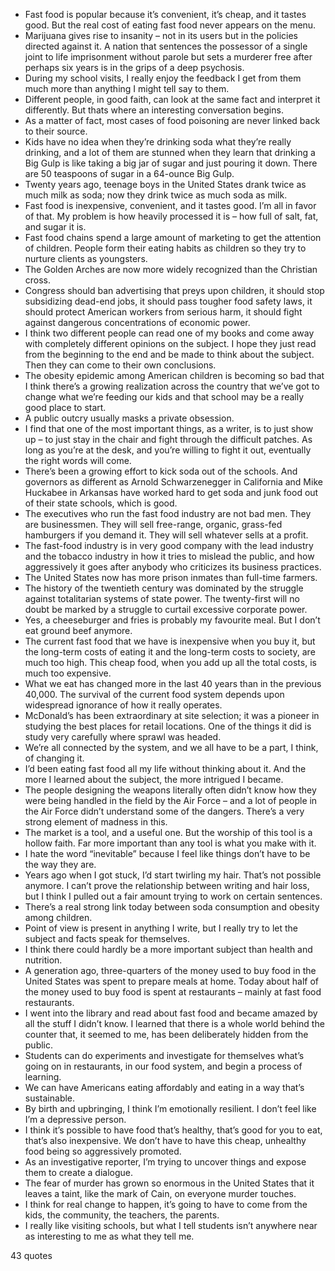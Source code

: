  - Fast food is popular because it’s convenient, it’s cheap, and it tastes good. But the real cost of eating fast food never appears on the menu.
 - Marijuana gives rise to insanity – not in its users but in the policies directed against it. A nation that sentences the possessor of a single joint to life imprisonment without parole but sets a murderer free after perhaps six years is in the grips of a deep psychosis.
 - During my school visits, I really enjoy the feedback I get from them much more than anything I might tell say to them.
 - Different people, in good faith, can look at the same fact and interpret it differently. But thats where an interesting conversation begins.
 - As a matter of fact, most cases of food poisoning are never linked back to their source.
 - Kids have no idea when they’re drinking soda what they’re really drinking, and a lot of them are stunned when they learn that drinking a Big Gulp is like taking a big jar of sugar and just pouring it down. There are 50 teaspoons of sugar in a 64-ounce Big Gulp.
 - Twenty years ago, teenage boys in the United States drank twice as much milk as soda; now they drink twice as much soda as milk.
 - Fast food is inexpensive, convenient, and it tastes good. I’m all in favor of that. My problem is how heavily processed it is – how full of salt, fat, and sugar it is.
 - Fast food chains spend a large amount of marketing to get the attention of children. People form their eating habits as children so they try to nurture clients as youngsters.
 - The Golden Arches are now more widely recognized than the Christian cross.
 - Congress should ban advertising that preys upon children, it should stop subsidizing dead-end jobs, it should pass tougher food safety laws, it should protect American workers from serious harm, it should fight against dangerous concentrations of economic power.
 - I think two different people can read one of my books and come away with completely different opinions on the subject. I hope they just read from the beginning to the end and be made to think about the subject. Then they can come to their own conclusions.
 - The obesity epidemic among American children is becoming so bad that I think there’s a growing realization across the country that we’ve got to change what we’re feeding our kids and that school may be a really good place to start.
 - A public outcry usually masks a private obsession.
 - I find that one of the most important things, as a writer, is to just show up – to just stay in the chair and fight through the difficult patches. As long as you’re at the desk, and you’re willing to fight it out, eventually the right words will come.
 - There’s been a growing effort to kick soda out of the schools. And governors as different as Arnold Schwarzenegger in California and Mike Huckabee in Arkansas have worked hard to get soda and junk food out of their state schools, which is good.
 - The executives who run the fast food industry are not bad men. They are businessmen. They will sell free-range, organic, grass-fed hamburgers if you demand it. They will sell whatever sells at a profit.
 - The fast-food industry is in very good company with the lead industry and the tobacco industry in how it tries to mislead the public, and how aggressively it goes after anybody who criticizes its business practices.
 - The United States now has more prison inmates than full-time farmers.
 - The history of the twentieth century was dominated by the struggle against totalitarian systems of state power. The twenty-first will no doubt be marked by a struggle to curtail excessive corporate power.
 - Yes, a cheeseburger and fries is probably my favourite meal. But I don’t eat ground beef anymore.
 - The current fast food that we have is inexpensive when you buy it, but the long-term costs of eating it and the long-term costs to society, are much too high. This cheap food, when you add up all the total costs, is much too expensive.
 - What we eat has changed more in the last 40 years than in the previous 40,000. The survival of the current food system depends upon widespread ignorance of how it really operates.
 - McDonald’s has been extraordinary at site selection; it was a pioneer in studying the best places for retail locations. One of the things it did is study very carefully where sprawl was headed.
 - We’re all connected by the system, and we all have to be a part, I think, of changing it.
 - I’d been eating fast food all my life without thinking about it. And the more I learned about the subject, the more intrigued I became.
 - The people designing the weapons literally often didn’t know how they were being handled in the field by the Air Force – and a lot of people in the Air Force didn’t understand some of the dangers. There’s a very strong element of madness in this.
 - The market is a tool, and a useful one. But the worship of this tool is a hollow faith. Far more important than any tool is what you make with it.
 - I hate the word “inevitable” because I feel like things don’t have to be the way they are.
 - Years ago when I got stuck, I’d start twirling my hair. That’s not possible anymore. I can’t prove the relationship between writing and hair loss, but I think I pulled out a fair amount trying to work on certain sentences.
 - There’s a real strong link today between soda consumption and obesity among children.
 - Point of view is present in anything I write, but I really try to let the subject and facts speak for themselves.
 - I think there could hardly be a more important subject than health and nutrition.
 - A generation ago, three-quarters of the money used to buy food in the United States was spent to prepare meals at home. Today about half of the money used to buy food is spent at restaurants – mainly at fast food restaurants.
 - I went into the library and read about fast food and became amazed by all the stuff I didn’t know. I learned that there is a whole world behind the counter that, it seemed to me, has been deliberately hidden from the public.
 - Students can do experiments and investigate for themselves what’s going on in restaurants, in our food system, and begin a process of learning.
 - We can have Americans eating affordably and eating in a way that’s sustainable.
 - By birth and upbringing, I think I’m emotionally resilient. I don’t feel like I’m a depressive person.
 - I think it’s possible to have food that’s healthy, that’s good for you to eat, that’s also inexpensive. We don’t have to have this cheap, unhealthy food being so aggressively promoted.
 - As an investigative reporter, I’m trying to uncover things and expose them to create a dialogue.
 - The fear of murder has grown so enormous in the United States that it leaves a taint, like the mark of Cain, on everyone murder touches.
 - I think for real change to happen, it’s going to have to come from the kids, the community, the teachers, the parents.
 - I really like visiting schools, but what I tell students isn’t anywhere near as interesting to me as what they tell me.

43 quotes